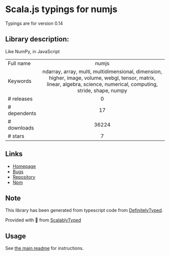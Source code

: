 
# Scala.js typings for numjs

Typings are for version 0.14

## Library description:
Like NumPy, in JavaScript

|                    |                 |
| ------------------ | :-------------: |
| Full name          | numjs |
| Keywords           | ndarray, array, multi, multidimensional, dimension, higher, image, volume, webgl, tensor, matrix, linear, algebra, science, numerical, computing, stride, shape, numpy |
| # releases         | 0 |
| # dependents       | 17 |
| # downloads        | 36224 |
| # stars            | 7 |

## Links
- [Homepage](https://github.com/nicolaspanel/numjs#readme)
- [Bugs](https://github.com/nicolaspanel/numjs/issues)
- [Repository](https://github.com/nicolaspanel/numjs)
- [Npm](https://www.npmjs.com/package/numjs)
    


## Note
This library has been generated from typescript code from [DefinitelyTyped](https://definitelytyped.org).

Provided with :purple_heart: from [ScalablyTyped](https://github.com/oyvindberg/ScalablyTyped)

## Usage
See [the main readme](../../readme.md) for instructions.


